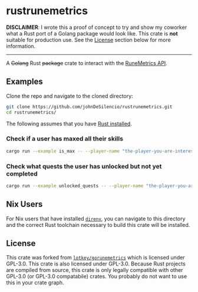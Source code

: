 # rustrunemetrics

**DISCLAIMER**: I wrote this a proof of concept to try and show my coworker what
a Rust port of a Golang package would look like. This crate is **not** suitable
for production use. See the [License](#license) section below for more
information.

---

A ~~Golang~~ Rust ~~package~~ crate to interact with the
[RuneMetrics API](https://apps.runescape.com/runemetrics/app/welcome).

## Examples

Clone the repo and navigate to the cloned directory:

```bash
git clone https://github.com/johnDeSilencio/rustrunemetrics.git
cd rustrunemetrics/
```

The following assumes that you have
[Rust installed](https://www.rust-lang.org/tools/install).

### Check if a user has maxed all their skills

```bash
cargo run --example is_max -- --player-name "the-player-you-are-interested-in"
```

### Check what quests the user has unlocked but not yet completed

```bash
cargo run --example unlocked_quests -- --player-name "the-player-you-are-interested-in"
```

## Nix Users

For Nix users that have installed [`direnv`](https://github.com/direnv/direnv),
you can navigate to this directory and the correct Rust toolchain necessary to
build this crate will be installed.

## License

This crate was forked from
[`lotkey/gorunemetrics`](https://github.com/lotkey/gorunemetrics) which is
licensed under GPL-3.0. This crate is also licensed under GPL-3.0. Because Rust
projects are compiled from source, this crate is only legally compatible with
other GPL-3.0 (or GPL-3.0 compatabile) crates. You probably do not want to use
this in your crate graph.
